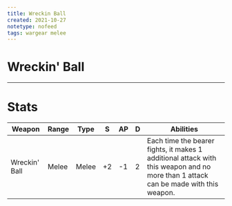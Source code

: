 ```yaml
---
title: Wreckin Ball
created: 2021-10-27
notetype: nofeed
tags: wargear melee
---
```


# Wreckin' Ball

---

# Stats

| Weapon        | Range | Type  | S   | AP  | D   | Abilities                                                                                                                          |
| ------------- | ----- | ----- | --- | --- | --- | ---------------------------------------------------------------------------------------------------------------------------------- |
| Wreckin' Ball | Melee | Melee | +2  | -1  | 2   | Each time the bearer fights, it makes 1 additional attack with this weapon and no more than 1 attack can be made with this weapon. | 